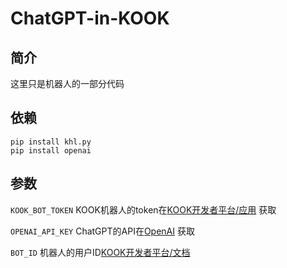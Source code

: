# ChatGPT-in-KOOK

## 简介
这里只是机器人的一部分代码

## 依赖
```
pip install khl.py
pip install openai
```

## 参数
`KOOK_BOT_TOKEN` KOOK机器人的token在[KOOK开发者平台/应用](https://developer.kookapp.cn/app/index) 获取

`OPENAI_API_KEY` ChatGPT的API在[OpenAI](https://platform.openai.com/account/api-keys) 获取

`BOT_ID` 机器人的用户ID[KOOK开发者平台/文档](https://developer.kookapp.cn/doc/event/user) 
